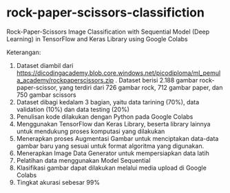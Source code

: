 # rock-paper-scissors-classifiction
Rock-Paper-Scissors Image Classification with Sequential Model (Deep Learning) in TensorFlow and Keras Library using Google Colabs

Keterangan:
1. Dataset diambil dari https://dicodingacademy.blob.core.windows.net/picodiploma/ml_pemula_academy/rockpaperscissors.zip . Dataset berisi 2.188 gambar rock-paper-scissor, yang terdiri dari 726 gambar rock, 712 gambar paper, dan 750 gambar scissors
2. Dataset dibagi kedalam 3 bagian, yaitu data tarining (70%), data validation (10%) dan data testing (20%)
3. Penulisan kode dilakukan dengan Python pada Google Colabs
4. Menggunakan TensorFlow dan Keras Library, beserta library lainnya untuk mendukung proses komputasi yang dilakukan 
5. Menerapkan proses Augmentasi Gambar untuk menciptakan data-data gambar baru yang sesuai untuk format algoritma yang digunakan.
6. Menerapkan Image Data Generator untuk mempersiapkan data latih
7. Pelatihan data menggunakan Model Sequential
8. Klasifikasi gambar dapat dilakukan melalui media upload di Google Colabs
9. Tingkat akurasi sebesar 99%
